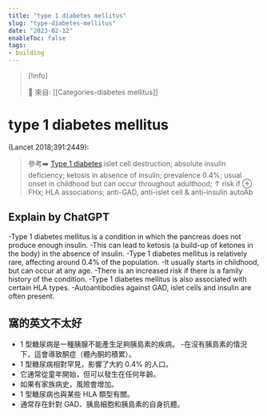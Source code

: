 ```yaml
---
title: "type 1 diabetes mellitus"
slug: "type-diabetes-mellitus"
date: "2023-02-12"
enableToc: false
tags:
- building
---
```


> [!info]
>
> 🌱 來自: [[Categories-diabetes mellitus]]

# type 1 diabetes mellitus

(Lancet 2018;391:2449): 
> 參考➡️ [Type 1 diabetes](https://www.sciencedirect.com/science/article/pii/S0140673618313205)
islet cell destruction; absolute insulin deficiency; ketosis in absence of insulin; prevalence 0.4%; usual onset in childhood but can occur throughout adulthood; ↑ risk if ⊕ FHx; HLA associations; anti-GAD, anti-islet cell & anti-insulin autoAb



## Explain by ChatGPT


-Type 1 diabetes mellitus is a condition in which the pancreas does not produce enough insulin.
-This can lead to ketosis (a build-up of ketones in the body) in the absence of insulin.
-Type 1 diabetes mellitus is relatively rare, affecting around 0.4% of the population.
-It usually starts in childhood, but can occur at any age.
-There is an increased risk if there is a family history of the condition.
-Type 1 diabetes mellitus is also associated with certain HLA types.
-Autoantibodies against GAD, islet cells and insulin are often present.

## 窩的英文不太好

- 1 型糖尿病是一種胰腺不能產生足夠胰島素的疾病。
-在沒有胰島素的情況下，這會導致酮症（體內酮的積累）。
- 1 型糖尿病相對罕見，影響了大約 0.4% 的人口。
- 它通常從童年開始，但可以發生在任何年齡。
- 如果有家族病史，風險會增加。
- 1 型糖尿病也與某些 HLA 類型有關。
- 通常存在針對 GAD、胰島細胞和胰島素的自身抗體。